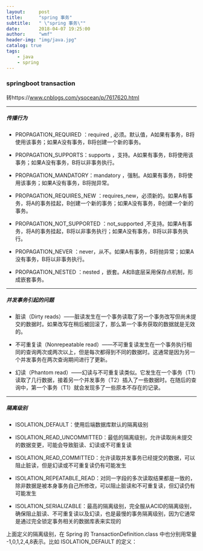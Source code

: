 ```yaml
---
layout:     post
title:      "spring 事务"
subtitle:   " \"spring 事务\""
date:       2018-04-07 19:25:00
author:     "wmf"
header-img: "img/java.jpg"
catalog: true
tags:
    - java
    - spring
---
```

### springboot transaction
转https://www.cnblogs.com/ysocean/p/7617620.html

---

##### 传播行为
* PROPAGATION_REQUIRED ：required , 必须。默认值，A如果有事务，B将使用该事务；如果A没有事务，B将创建一个新的事务。

* PROPAGATION_SUPPORTS：supports ，支持。A如果有事务，B将使用该事务；如果A没有事务，B将以非事务执行。

* PROPAGATION_MANDATORY：mandatory ，强制。A如果有事务，B将使用该事务；如果A没有事务，B将抛异常。

* PROPAGATION_REQUIRES_NEW ：requires_new，必须新的。如果A有事务，将A的事务挂起，B创建一个新的事务；如果A没有事务，B创建一个新的事务。

* PROPAGATION_NOT_SUPPORTED ：not_supported ,不支持。如果A有事务，将A的事务挂起，B将以非事务执行；如果A没有事务，B将以非事务执行。

* PROPAGATION_NEVER ：never，从不。如果A有事务，B将抛异常；如果A没有事务，B将以非事务执行。

* PROPAGATION_NESTED ：nested ，嵌套。A和B底层采用保存点机制，形成嵌套事务。

---

##### 并发事务引起的问题
* 脏读（Dirty reads）——脏读发生在一个事务读取了另一个事务改写但尚未提交的数据时。如果改写在稍后被回滚了，那么第一个事务获取的数据就是无效的。

* 不可重复读（Nonrepeatable read）——不可重复读发生在一个事务执行相同的查询两次或两次以上，但是每次都得到不同的数据时。这通常是因为另一个并发事务在两次查询期间进行了更新。

* 幻读（Phantom read）——幻读与不可重复读类似。它发生在一个事务（T1）读取了几行数据，接着另一个并发事务（T2）插入了一些数据时。在随后的查询中，第一个事务（T1）就会发现多了一些原本不存在的记录。

---

##### 隔离级别
* ISOLATION_DEFAULT：使用后端数据库默认的隔离级别

* ISOLATION_READ_UNCOMMITTED：最低的隔离级别，允许读取尚未提交的数据变更，可能会导致脏读、幻读或不可重复读

* ISOLATION_READ_COMMITTED：允许读取并发事务已经提交的数据，可以阻止脏读，但是幻读或不可重复读仍有可能发生

* ISOLATION_REPEATABLE_READ：对同一字段的多次读取结果都是一致的，除非数据是被本身事务自己所修改，可以阻止脏读和不可重复读，但幻读仍有可能发生

* ISOLATION_SERIALIZABLE：最高的隔离级别，完全服从ACID的隔离级别，确保阻止脏读、不可重复读以及幻读，也是最慢的事务隔离级别，因为它通常是通过完全锁定事务相关的数据库表来实现的

上面定义的隔离级别，在 Spring 的 TransactionDefinition.class 中也分别用常量 -1,0,1,2,4,8表示。比如 ISOLATION_DEFAULT 的定义：
 









